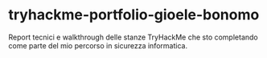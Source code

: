 # tryhackme-portfolio-gioele-bonomo
Report tecnici e walkthrough delle stanze TryHackMe che sto completando come parte del mio percorso in sicurezza informatica.
